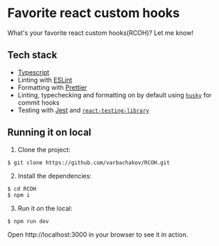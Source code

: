 # Favorite react custom hooks

What's your favorite react custom hooks(RCOH)? Let me know!

## Tech stack

- [Typescript](https://www.typescriptlang.org/)
- Linting with [ESLint](https://eslint.org/)
- Formatting with [Prettier](https://prettier.io/)
- Linting, typechecking and formatting on by default using [`husky`](https://github.com/typicode/husky) for commit hooks
- Testing with [Jest](https://jestjs.io/) and [`react-testing-library`](https://testing-library.com/docs/react-testing-library/intro)

## Running it on local

1. Clone the project:

```console
$ git clone https://github.com/varbachakov/RCOH.git
```

2. Install the dependencies:

```console
$ cd RCOH
$ npm i
```

3. Run it on the local:

```
$ npm run dev
```

Open http://localhost:3000 in your browser to see it in action.
